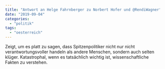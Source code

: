 ```yaml
---
title: "Antwort an Helge Fahrnberger zu Norbert Hofer und @RendiWagner"
date: "2019-09-04"
categories: 
  - "politik"
tags: 
  - "oesterreich"
---
```


Zeigt, um es platt zu sagen, dass Spitzenpolitiker nicht nur nicht verantwortungsvoller handeln als andere Menschen, sondern auch selten klüger. Katastrophal, wenn es tatsächlich wichtig ist, wissenschaftliche Fakten zu verstehen.
